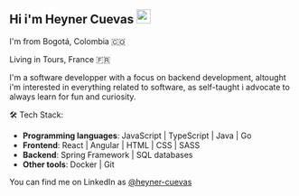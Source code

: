 ## Hi i'm Heyner Cuevas <img src="https://media.tenor.com/nebZyl8oN7IAAAAi/wave-hello.gif" style="width: 25px;" />

I'm from Bogotá, Colombia 🇨🇴

Living in Tours, France 🇫🇷

I'm a software developper with a focus on backend development, altought i'm interested in everything related to software, as self-taught i advocate to always learn for fun and curiosity.


🛠️ Tech Stack:
- **Programming languages**: JavaScript | TypeScript | Java | Go
- **Frontend**: React | Angular | HTML | CSS | SASS
- **Backend**: Spring Framework | SQL databases
- **Other tools**: Docker | Git

You can find me on LinkedIn as [@heyner-cuevas](https://linkedin.com/in/heyner-cuevas) 

